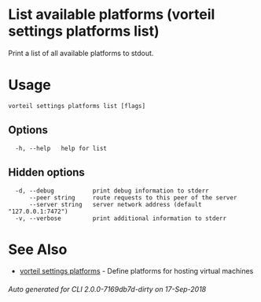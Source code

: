 # List available platforms (vorteil settings platforms list)

Print a list of all available platforms to stdout.

# Usage

```
vorteil settings platforms list [flags]
```

## Options

```
  -h, --help   help for list
```

## Hidden options

```
  -d, --debug           print debug information to stderr
      --peer string     route requests to this peer of the server
      --server string   server network address (default "127.0.0.1:7472")
  -v, --verbose         print additional information to stderr
```

# See Also

* [vorteil settings platforms](../platforms)	 - Define platforms for hosting virtual machines

###### Auto generated for CLI 2.0.0-7169db7d-dirty on 17-Sep-2018
